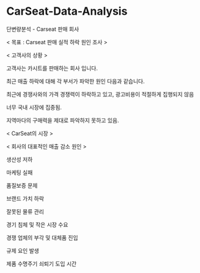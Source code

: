 # CarSeat-Data-Analysis

단변량분석 - Carseat 판매 회사

< 목표 : Carseat 판매 실적 하락 원인 조사 >

< 고객사의 상황 >

고객사는 카시트를 판매하는 회사 입니다.

최근 매출 하락에 대해 각 부서가 파악한 원인 다음과 같습니다.

최근에 경쟁사와의 가격 경쟁력이 하락하고 있고, 광고비용이 적절하게 집행되지 않음

너무 국내 시장에 집중됨.

지역마다의 구매력을 제대로 파악하지 못하고 있음.


< CarSeat의 시장 >

< 회사의 대표적인 매출 감소 원인 >

생산성 저하

마케팅 실패

품질보증 문제

브랜드 가치 하락

잘못된 물류 관리

경기 침체 및 작은 시장 수요

경쟁 업체의 부각 및 대체품 진입

규제 요인 발생


제품 수명주기 쇠퇴기 도입
시간
